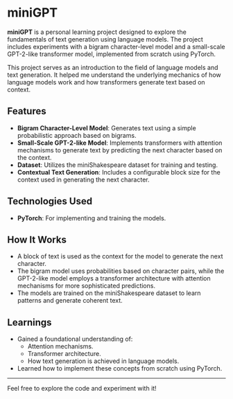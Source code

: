 # miniGPT

**miniGPT** is a personal learning project designed to explore the fundamentals of text generation using language models. The project includes experiments with a bigram character-level model and a small-scale GPT-2-like transformer model, implemented from scratch using PyTorch.

This project serves as an introduction to the field of language models and text generation. It helped me understand the underlying mechanics of how language models work and how transformers generate text based on context.

## Features
- **Bigram Character-Level Model**: Generates text using a simple probabilistic approach based on bigrams.
- **Small-Scale GPT-2-like Model**: Implements transformers with attention mechanisms to generate text by predicting the next character based on the context.
- **Dataset**: Utilizes the miniShakespeare dataset for training and testing.
- **Contextual Text Generation**: Includes a configurable block size for the context used in generating the next character.

## Technologies Used
- **PyTorch**: For implementing and training the models.

## How It Works
- A block of text is used as the context for the model to generate the next character.
- The bigram model uses probabilities based on character pairs, while the GPT-2-like model employs a transformer architecture with attention mechanisms for more sophisticated predictions.
- The models are trained on the miniShakespeare dataset to learn patterns and generate coherent text.

## Learnings
- Gained a foundational understanding of:
  - Attention mechanisms.
  - Transformer architecture.
  - How text generation is achieved in language models.
- Learned how to implement these concepts from scratch using PyTorch.



---

Feel free to explore the code and experiment with it!

